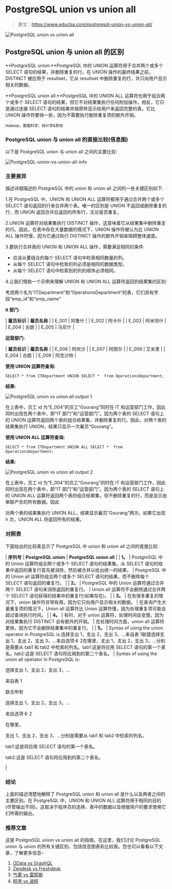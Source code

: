 # PostgreSQL union vs union all

> 原文：<https://www.educba.com/postgresql-union-vs-union-all/>

![PostgreSQL union vs union all](img/5ec85970f732de0f5b7dff38cd631560.png)



## PostgreSQL union 与 union all 的区别

**PostgreSQL union:**PostgreSQL 中的 UNION 运算符用于合并两个或多个 SELECT 语句的结果，并删除重复的行。在 UNION 操作的最终结果之前，DISTINCT 被应用于 resultset，它从 resultset 中删除重复的行，并只向用户显示相关的数据。

**PostgreSQL union all:**PostgreSQL 中的 UNION ALL 运算符也用于组合两个或多个 SELECT 语句的结果，但它不对结果集执行任何附加操作。相反，它只是通过连接 SELECT 语句的结果并按原样显示给用户来返回完整的表。它比 UNION 操作符要快一些，因为不需要执行删除重复项的额外开销。

<small>Hadoop、数据科学、统计学&其他</small>

### PostgreSQL union 与 union all 的直接比较(信息图)

以下是 PostgreSQL union 与 union all 之间的主要比较:

![PostgreSQL-union-vs-union-all-info](img/ab5bd829f3c66f2d135d0820fcb589c5.png)



### 主要差异

描述详细描述的 PostgreSQL 中的 union 和 union all 之间的一些关键区别如下:

1.在 PostgreSQL 中，UNION 和 UNION ALL 运算符都用于通过合并两个或多个 SELECT 语句返回的行来合并两个表。唯一的区别是 UNION 不返回或删除重复的行，而 UNION 返回合并后返回的所有行，无论是否重复。

2.UNION 运算符对结果集执行 DISTINCT 操作，这意味着它从结果集中删除重复的行。因此，在表中存在大量数据的情况下，UNION 操作符被认为比 UNION ALL 操作符慢，因为它通过执行 DISTINCT 操作的额外开销来阻碍整体速度。

3.要执行合并表的 UNION 和 UNION ALL 操作，需要满足相同的条件:

*   应该从要组合的每个 SELECT 语句中检索相同数量的列。
*   从每个 SELECT 语句中检索的列必须是相同的数据类型。
*   从每个 SELECT 语句中检索到的列的顺序必须相同。

4.让我们借助一个示例来理解 UNION 和 UNION ALL 运算符返回的结果集的区别:

考虑两个名为“ITDepartment”和“OperationsDepartment”的表，它们具有字段“emp_id”和“emp_name”

**it 部门:**

| **雇员标识** | **雇员名称** |
| E_001 | 阿鲁什 |
| E_002 | 阿卡什 |
| E_003 | 阿米坦什 |
| E_004 | 古朗 |
| E_005 | 马尼什 |

**运营部门:**

| **雇员标识** | **雇员名称** |
| E_006 | 阿坎沙 |
| E_007 | 阿图尔 |
| E_008 | 艾米里 |
| E_004 | 古朗 |
| E_009 | 阿克沙特 |

**使用 UNION 运算符查询:**

`SELECT * from ITDepartment
UNION
SELECT *  from OperationsDepartment;`

**结果:**

![PostgreSQL union vs union all output 1](img/d338bec3ada08d02ec7defcf4092280c.png)



在上表中，员工 id 为“E_004”的员工“Gourang”同时在 IT 和运营部门工作，因此同时出现在两个表中，即“IT 部门”和“运营部门”。因为两个表的 SELECT 语句上的 UNION 运算符返回两个表的组合结果集，并删除重复的行。因此，对两个表的结果集执行 UNION，结果只显示一次雇员“Gourang”。

**使用 UNION ALL 运算符查询:**

`SELECT * from ITDepartment
UNION ALL
SELECT *  from OperationsDepartment;`

**结果:**

![PostgreSQL union vs union all output 2](img/c58e8141fbd69add884aa4e64c7e4205.png)



在上表中，员工 id 为“E_004”的员工“Gourang”同时在 IT 和运营部门工作，因此同时出现在两个表中，即“IT 部门”和“运营部门”。因为两个表的 SELECT 语句上的 UNION ALL 运算符返回两个表的组合结果集，但不删除重复的行，而是显示由串联产生的所有数据。因此

对两个表的结果集执行 UNION ALL，结果显示雇员“Gourang”两次。如果它出现 n 次，UNION ALL 将返回所有的结果。

### 对照表

下面给出的比较表显示了 PostgreSQL 中 union 和 union all 之间的直接比较:

| **序列号** | **PostgreSQL union** | **PostgreSQL union all** |
| **1。** | PostgreSQL 中的 Union 运算符组合两个或多个 SELECT 语句的结果集。从 SELECT 语句的结果中返回的重复行首先被消除，然后被合并以给出统一的结果。 | PostgreSQL 中的 Union all 运算符组合两个或多个 SELECT 语句的结果，而不删除每个 SELECT 语句返回的重复行。 |
| **2。** | PostgreSQL 中的 Union 运算符通过合并两个 SELECT 语句来消除返回的重复行。 | Union all 运算符不会删除通过合并两个 SELECT 语句获得的结果中的重复行(如果存在)。 |
| **3。** | 在有很多重复的情况下，union 操作符非常有用，因为它只向用户显示相关的数据。 | 在查询产生大量重复项的情况下，Union all 运算符比 Union 运算符慢，因为处理重复项可能会超过查询执行时间。 |
| **4。** | 有时，对于 union 运算符，处理时间会变慢，因为对结果集执行 DISTINCT 会有额外的开销。 | 在处理时间方面，union all 运算符更快，因为它不会删除结果集中的重复行。 |
| **5。** | Syntax of using the union operator in PostgreSQL is:选择支出 1，支出 2，支出 3，...来自表 1联盟选择支出 1，支出 2，支出 3，...来自选项卡 2在哪里，支出 1，支出 2，支出 3，...分别是需要从 tab1 和 tab2 中检索的列名。tab1:这是将应用 SELECT 语句的第一个表名。tab2:这是 SELECT 语句将应用到的第二个表名。 | Syntax of using the union all operator in PostgreSQL is:

选择支出 1，支出 2，支出 3，...

来自表 1

联合所有

选择支出 1，支出 2，支出 3，...

来自选项卡 2

在哪里，

支出 1，支出 2，支出 3，...分别是需要从 tab1 和 tab2 中检索的列名。

tab1:这是将应用 SELECT 语句的第一个表名。

tab2:这是 SELECT 语句将应用到的第二个表名。

 |

### 结论

上面的描述清楚地解释了 PostgreSQL union 和 union all 是什么以及两者之间的主要区别。在 PostgreSQL 中，UNION 和 UNION ALL 运算符用于相同的目的(尽管输出不同)。这取决于程序员的选择、表中的数据以及根据用户的要求使用它们所需的输出。

### 推荐文章

这是 PostgreSQL union vs union all 的指南。在这里，我们讨论 PostgreSQL union 与 union 的所有关键区别，包括信息图表和比较表。您也可以看看以下文章，了解更多信息–

1.  [OData vs GraphQL](https://www.educba.com/odata-vs-graphql/)
2.  [Zendesk vs Freshdesk](https://www.educba.com/zendesk-vs-freshdesk/)
3.  [气雾 vs 雷耶斯](https://www.educba.com/aerospike-vs-redis/)
4.  [程序 vs 进程](https://www.educba.com/program-vs-process/)





